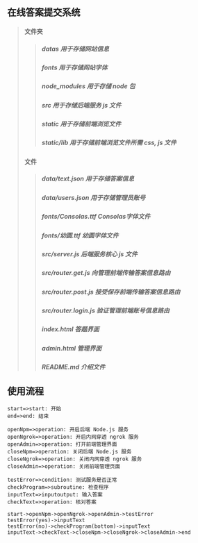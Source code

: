 ## 在线答案提交系统
> #### 文件夹
>> ##### datas 用于存储网站信息
>> ##### fonts 用于存储网站字体
>> ##### node_modules 用于存储 node 包
>> ##### src 用于存储后端服务 js 文件
>> ##### static 用于存储前端浏览文件
>> ##### static/lib 用于存储前端浏览文件所需 css, js 文件
> #### 文件
>> ##### data/text.json 用于存储答案信息
>> ##### data/users.json 用于存储管理员账号
>> ##### fonts/Consolas.ttf Consolas字体文件
>> ##### fonts/幼圆.ttf 幼圆字体文件
>> ##### src/server.js 后端服务核心 js 文件
>> ##### src/router.get.js 向管理前端传输答案信息路由
>> ##### src/router.post.js 接受保存前端传输答案信息路由
>> ##### src/router.login.js 验证管理前端账号信息路由
>> ##### index.html 答题界面
>> ##### admin.html 管理界面
>> ##### README.md 介绍文件

## 使用流程
```
start=>start: 开始
end=>end: 结束

openNpm=>operation: 开启后端 Node.js 服务
openNgrok=>operation: 开启内网穿透 ngrok 服务
openAdmin=>operation: 打开前端管理界面
closeNpm=>operation: 关闭后端 Node.js 服务
closeNgrok=>operation: 关闭内网穿透 ngrok 服务
closeAdmin=>operation: 关闭前端管理页面

testError=>condition: 测试服务是否正常
checkProgram=>subroutine: 检查程序
inputText=>inputoutput: 输入答案
checkText=>operation: 核对答案

start->openNpm->openNgrok->openAdmin->testError
testError(yes)->inputText
testError(no)->checkProgram(bottom)->inputText
inputText->checkText->closeNpm->closeNgrok->closeAdmin->end
```